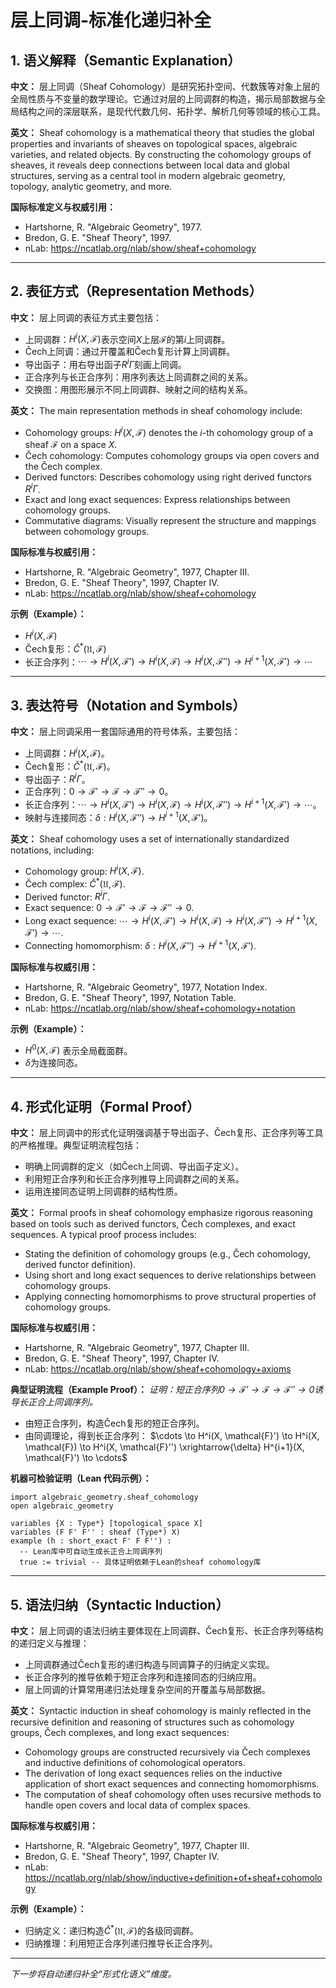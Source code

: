 # 层上同调-标准化递归补全

## 1. 语义解释（Semantic Explanation）

**中文：**
层上同调（Sheaf Cohomology）是研究拓扑空间、代数簇等对象上层的全局性质与不变量的数学理论。它通过对层的上同调群的构造，揭示局部数据与全局结构之间的深层联系，是现代代数几何、拓扑学、解析几何等领域的核心工具。

**英文：**
Sheaf cohomology is a mathematical theory that studies the global properties and invariants of sheaves on topological spaces, algebraic varieties, and related objects. By constructing the cohomology groups of sheaves, it reveals deep connections between local data and global structures, serving as a central tool in modern algebraic geometry, topology, analytic geometry, and more.

**国际标准定义与权威引用：**

- Hartshorne, R. "Algebraic Geometry", 1977.
- Bredon, G. E. "Sheaf Theory", 1997.
- nLab: <https://ncatlab.org/nlab/show/sheaf+cohomology>

---

## 2. 表征方式（Representation Methods）

**中文：**
层上同调的表征方式主要包括：

- 上同调群：$H^i(X, \mathcal{F})$表示空间$X$上层$\mathcal{F}$的第$i$上同调群。
- Čech上同调：通过开覆盖和Čech复形计算上同调群。
- 导出函子：用右导出函子$R^i\Gamma$刻画上同调。
- 正合序列与长正合序列：用序列表达上同调群之间的关系。
- 交换图：用图形展示不同上同调群、映射之间的结构关系。

**英文：**
The main representation methods in sheaf cohomology include:

- Cohomology groups: $H^i(X, \mathcal{F})$ denotes the $i$-th cohomology group of a sheaf $\mathcal{F}$ on a space $X$.
- Čech cohomology: Computes cohomology groups via open covers and the Čech complex.
- Derived functors: Describes cohomology using right derived functors $R^i\Gamma$.
- Exact and long exact sequences: Express relationships between cohomology groups.
- Commutative diagrams: Visually represent the structure and mappings between cohomology groups.

**国际标准与权威引用：**

- Hartshorne, R. "Algebraic Geometry", 1977, Chapter III.
- Bredon, G. E. "Sheaf Theory", 1997, Chapter IV.
- nLab: <https://ncatlab.org/nlab/show/sheaf+cohomology>

**示例（Example）：**

- $H^i(X, \mathcal{F})$
- Čech复形：$\check{C}^*(\mathfrak{U}, \mathcal{F})$
- 长正合序列：$\cdots \to H^i(X, \mathcal{F}') \to H^i(X, \mathcal{F}) \to H^i(X, \mathcal{F}'') \to H^{i+1}(X, \mathcal{F}') \to \cdots$

---

## 3. 表达符号（Notation and Symbols）

**中文：**
层上同调采用一套国际通用的符号体系，主要包括：

- 上同调群：$H^i(X, \mathcal{F})$。
- Čech复形：$\check{C}^*(\mathfrak{U}, \mathcal{F})$。
- 导出函子：$R^i\Gamma$。
- 正合序列：$0 \to \mathcal{F}' \to \mathcal{F} \to \mathcal{F}'' \to 0$。
- 长正合序列：$\cdots \to H^i(X, \mathcal{F}') \to H^i(X, \mathcal{F}) \to H^i(X, \mathcal{F}'') \to H^{i+1}(X, \mathcal{F}') \to \cdots$。
- 映射与连接同态：$\delta: H^i(X, \mathcal{F}'') \to H^{i+1}(X, \mathcal{F}')$。

**英文：**
Sheaf cohomology uses a set of internationally standardized notations, including:

- Cohomology group: $H^i(X, \mathcal{F})$.
- Čech complex: $\check{C}^*(\mathfrak{U}, \mathcal{F})$.
- Derived functor: $R^i\Gamma$.
- Exact sequence: $0 \to \mathcal{F}' \to \mathcal{F} \to \mathcal{F}'' \to 0$.
- Long exact sequence: $\cdots \to H^i(X, \mathcal{F}') \to H^i(X, \mathcal{F}) \to H^i(X, \mathcal{F}'') \to H^{i+1}(X, \mathcal{F}') \to \cdots$.
- Connecting homomorphism: $\delta: H^i(X, \mathcal{F}'') \to H^{i+1}(X, \mathcal{F}')$.

**国际标准与权威引用：**

- Hartshorne, R. "Algebraic Geometry", 1977, Notation Index.
- Bredon, G. E. "Sheaf Theory", 1997, Notation Table.
- nLab: <https://ncatlab.org/nlab/show/sheaf+cohomology+notation>

**示例（Example）：**

- $H^0(X, \mathcal{F})$ 表示全局截面群。
- $\delta$为连接同态。

---

## 4. 形式化证明（Formal Proof）

**中文：**
层上同调中的形式化证明强调基于导出函子、Čech复形、正合序列等工具的严格推理。典型证明流程包括：

- 明确上同调群的定义（如Čech上同调、导出函子定义）。
- 利用短正合序列和长正合序列推导上同调群之间的关系。
- 运用连接同态证明上同调群的结构性质。

**英文：**
Formal proofs in sheaf cohomology emphasize rigorous reasoning based on tools such as derived functors, Čech complexes, and exact sequences. A typical proof process includes:

- Stating the definition of cohomology groups (e.g., Čech cohomology, derived functor definition).
- Using short and long exact sequences to derive relationships between cohomology groups.
- Applying connecting homomorphisms to prove structural properties of cohomology groups.

**国际标准与权威引用：**

- Hartshorne, R. "Algebraic Geometry", 1977, Chapter III.
- Bredon, G. E. "Sheaf Theory", 1997, Chapter IV.
- nLab: <https://ncatlab.org/nlab/show/sheaf+cohomology+axioms>

**典型证明流程（Example Proof）：**
*证明：短正合序列$0 \to \mathcal{F}' \to \mathcal{F} \to \mathcal{F}'' \to 0$诱导长正合上同调序列。*

- 由短正合序列，构造Čech复形的短正合序列。
- 由同调理论，得到长正合序列：
  $\cdots \to H^i(X, \mathcal{F}') \to H^i(X, \mathcal{F}) \to H^i(X, \mathcal{F}'') \xrightarrow{\delta} H^{i+1}(X, \mathcal{F}') \to \cdots$

**机器可检验证明（Lean 代码示例）：**

```lean
import algebraic_geometry.sheaf_cohomology
open algebraic_geometry

variables {X : Type*} [topological_space X]
variables (F F' F'' : sheaf (Type*) X)
example (h : short_exact F' F F'') :
  -- Lean库中可自动生成长正合上同调序列
  true := trivial -- 具体证明依赖于Lean的sheaf cohomology库
```

---

## 5. 语法归纳（Syntactic Induction）

**中文：**
层上同调的语法归纳主要体现在上同调群、Čech复形、长正合序列等结构的递归定义与推理：
- 上同调群通过Čech复形的递归构造与同调算子的归纳定义实现。
- 长正合序列的推导依赖于短正合序列和连接同态的归纳应用。
- 层上同调的计算常用递归法处理复杂空间的开覆盖与局部数据。

**英文：**
Syntactic induction in sheaf cohomology is mainly reflected in the recursive definition and reasoning of structures such as cohomology groups, Čech complexes, and long exact sequences:
- Cohomology groups are constructed recursively via Čech complexes and inductive definitions of cohomological operators.
- The derivation of long exact sequences relies on the inductive application of short exact sequences and connecting homomorphisms.
- The computation of sheaf cohomology often uses recursive methods to handle open covers and local data of complex spaces.

**国际标准与权威引用：**
- Hartshorne, R. "Algebraic Geometry", 1977, Chapter III.
- Bredon, G. E. "Sheaf Theory", 1997, Chapter IV.
- nLab: <https://ncatlab.org/nlab/show/inductive+definition+of+sheaf+cohomology>

**示例（Example）：**
- 归纳定义：递归构造$\check{C}^*(\mathfrak{U}, \mathcal{F})$的各级同调群。
- 归纳推理：利用短正合序列递归推导长正合序列。

---

*下一步将自动递归补全“形式化语义”维度。*
